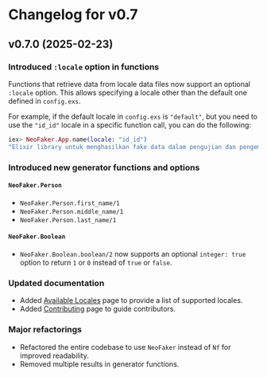# Changelog for v0.7

## v0.7.0 (2025-02-23)

### Introduced `:locale` option in functions

Functions that retrieve data from locale data files now support an optional `:locale` option.
This allows specifying a locale other than the default one defined in `config.exs`.

For example, if the default locale in `config.exs` is `"default"`, but you need to use the `"id_id"`
locale in a specific function call, you can do the following:

```elixir
iex> NeoFaker.App.name(locale: "id_id")
"Elixir library untuk menghasilkan fake data dalam pengujian dan pengembangan."
```

### Introduced new generator functions and options

#### `NeoFaker.Person`

- `NeoFaker.Person.first_name/1`
- `NeoFaker.Person.middle_name/1`
- `NeoFaker.Person.last_name/1`

#### `NeoFaker.Boolean`

- `NeoFaker.Boolean.boolean/2` now supports an optional `integer: true` option to return `1` or `0`
instead of `true` or `false`.

### Updated documentation

- Added [Available Locales](available-locales.html) page to provide a list of supported locales.
- Added [Contributing](contributing.html) page to guide contributors.

### Major refactorings

- Refactored the entire codebase to use `NeoFaker` instead of `Nf` for improved readability.
- Removed multiple results in generator functions.

